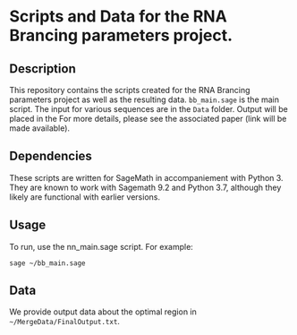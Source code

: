 # Scripts and Data for the RNA Brancing parameters project.

## Description

This repository contains the scripts created for the RNA Brancing parameters project as well as the resulting data. 
`bb_main.sage` is the main script. The input for various sequences are in the `Data` folder.
Output will be placed in the 
For more details, please see the associated paper (link will be made available).

## Dependencies

These scripts are written for SageMath in accompaniement with Python 3. They are known to 
work with Sagemath 9.2 and Python 3.7, although they likely are functional with earlier versions. 

## Usage

To run, use the nn_main.sage script. For example:

```sage ~/bb_main.sage```

## Data 

We provide output data about the optimal region in `~/MergeData/FinalOutput.txt`.